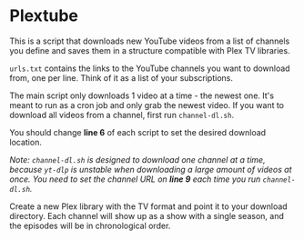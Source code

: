 # Plextube
This is a script that downloads new YouTube videos from a list of channels you define and saves them in a structure compatible with Plex TV libraries. 

`urls.txt` contains the links to the YouTube channels you want to download from, one per line. Think of it as a list of your subscriptions. 

The main script only downloads 1 video at a time - the newest one. It's meant to run as a cron job and only grab the newest video. If you want to download all videos from a channel, first run `channel-dl.sh`. 

You should change **line 6** of each script to set the desired download location.

*Note: `channel-dl.sh` is designed to download one channel at a time, because `yt-dlp` is unstable when downloading a large amount of videos at once. You need to set the channel URL on **line 9** each time you run `channel-dl.sh`.*

Create a new Plex library with the TV format and point it to your download directory. Each channel will show up as a show with a single season, and the episodes will be in chronological order. 
